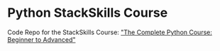 # Python StackSkills Course

Code Repo for the StackSkills Course: ["The Complete Python Course: Beginner to Advanced"](https://stackskills.com/courses/enrolled/102831)